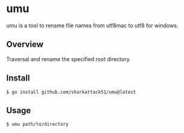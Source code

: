 umu
===

umu is a tool to rename file names from utf8mac to utf8 for windows.

## Overview

Traversal and rename the specified root directory.

## Install

```
$ go install github.com/sharkattack51/umu@latest
```

## Usage

```
$ umu path/to/directory
```
